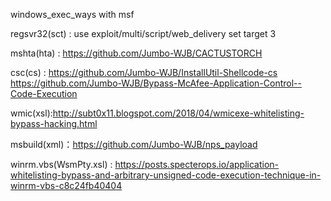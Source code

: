 windows_exec_ways with msf

regsvr32(sct) : use exploit/multi/script/web_delivery set target 3

mshta(hta) : https://github.com/Jumbo-WJB/CACTUSTORCH 

csc(cs) : https://github.com/Jumbo-WJB/InstallUtil-Shellcode-cs   https://github.com/Jumbo-WJB/Bypass-McAfee-Application-Control--Code-Execution

wmic(xsl):http://subt0x11.blogspot.com/2018/04/wmicexe-whitelisting-bypass-hacking.html

msbuild(xml)：https://github.com/Jumbo-WJB/nps_payload

winrm.vbs(WsmPty.xsl) : https://posts.specterops.io/application-whitelisting-bypass-and-arbitrary-unsigned-code-execution-technique-in-winrm-vbs-c8c24fb40404
